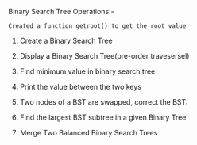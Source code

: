 Binary Search Tree Operations:-


	Created a function getroot() to get the root value


1)  Create a Binary Search Tree 


2)  Display a Binary Search Tree(pre-order travesersel)


3)  Find minimum value in binary search tree


4)  Print the value between the two keys


5)  Two nodes of a BST are swapped, correct the BST:


6)  Find the largest BST subtree in a given Binary Tree


7)  Merge Two Balanced Binary Search Trees
	
